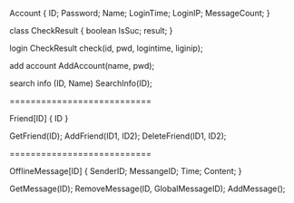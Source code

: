 Account {
	ID;
	Password;
	Name;
	LoginTime;
	LoginIP;
	MessageCount;
}

class CheckResult {
	boolean IsSuc;
	result;
}

login
	CheckResult check(id, pwd, logintime, liginip);

add account
	AddAccount(name, pwd);

search info
	(ID, Name) SearchInfo(ID);

===========================

Friend[ID] {
	ID
}

GetFriend(ID);
AddFriend(ID1, ID2);
DeleteFriend(ID1, ID2);

===========================

OfflineMessage[ID] {
	SenderID;
	MessangeID;
	Time;
	Content;
}

GetMessage(ID);
RemoveMessage(ID, GlobalMessageID);
AddMessage();
